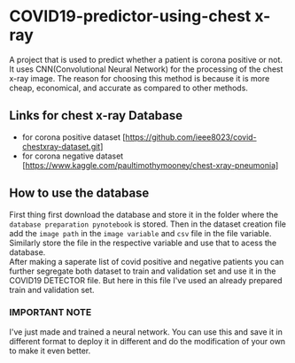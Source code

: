 # COVID19-predictor-using-chest x-ray
A project that is used to predict whether a patient is corona positive or not.
It uses CNN(Convolutional Neural Network) for the processing of the chest x-ray image. The reason for choosing this method is because it is more cheap, economical, and accurate as compared to other methods.
## Links for chest x-ray Database
- for corona positive dataset [https://github.com/ieee8023/covid-chestxray-dataset.git] <br />
- for corona negative dataset [https://www.kaggle.com/paultimothymooney/chest-xray-pneumonia]
## How to use the database
First thing first download the database and store it in the folder where the `database preparation pynotebook` is stored. Then in the dataset creation file add the `image path` in the `image variable` and `csv` file in the file variable.<br />
Similarly store the file in the respective variable and use that to acess the database.<br />
After making a saperate list of covid positive and negative patients you can further segregate both dataset to train and validation set and use it in the COVID19 DETECTOR file. But here in this file I've used an already prepared train and validation set. 
### **IMPORTANT NOTE**
I've just made and trained a neural network. You can use this and save it in different format to deploy it in different and do the modification of your own to make it even better.
